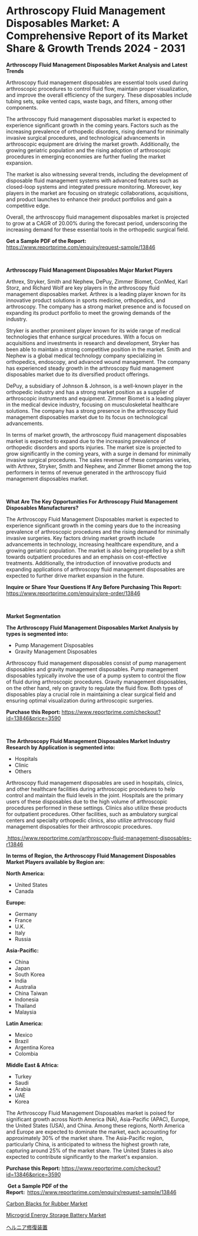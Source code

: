 <p><h1>Arthroscopy Fluid Management Disposables Market: A Comprehensive Report of its Market Share & Growth Trends 2024 - 2031</h1></p><p><strong>Arthroscopy Fluid Management Disposables Market Analysis and Latest Trends</strong></p>
<p><p>Arthroscopy fluid management disposables are essential tools used during arthroscopic procedures to control fluid flow, maintain proper visualization, and improve the overall efficiency of the surgery. These disposables include tubing sets, spike vented caps, waste bags, and filters, among other components.</p><p>The arthroscopy fluid management disposables market is expected to experience significant growth in the coming years. Factors such as the increasing prevalence of orthopedic disorders, rising demand for minimally invasive surgical procedures, and technological advancements in arthroscopic equipment are driving the market growth. Additionally, the growing geriatric population and the rising adoption of arthroscopic procedures in emerging economies are further fueling the market expansion.</p><p>The market is also witnessing several trends, including the development of disposable fluid management systems with advanced features such as closed-loop systems and integrated pressure monitoring. Moreover, key players in the market are focusing on strategic collaborations, acquisitions, and product launches to enhance their product portfolios and gain a competitive edge.</p><p>Overall, the arthroscopy fluid management disposables market is projected to grow at a CAGR of 20.00% during the forecast period, underscoring the increasing demand for these essential tools in the orthopedic surgical field.</p></p>
<p><strong>Get a Sample PDF of the Report:&nbsp;</strong> <a href="https://www.reportprime.com/enquiry/request-sample/13846">https://www.reportprime.com/enquiry/request-sample/13846</a></p>
<p>&nbsp;</p>
<p><strong>Arthroscopy Fluid Management Disposables Major Market Players</strong></p>
<p><p>Arthrex, Stryker, Smith and Nephew, DePuy, Zimmer Biomet, ConMed, Karl Storz, and Richard Wolf are key players in the arthroscopy fluid management disposables market. Arthrex is a leading player known for its innovative product solutions in sports medicine, orthopedics, and arthroscopy. The company has a strong market presence and is focused on expanding its product portfolio to meet the growing demands of the industry.</p><p>Stryker is another prominent player known for its wide range of medical technologies that enhance surgical procedures. With a focus on acquisitions and investments in research and development, Stryker has been able to maintain a strong competitive position in the market. Smith and Nephew is a global medical technology company specializing in orthopedics, endoscopy, and advanced wound management. The company has experienced steady growth in the arthroscopy fluid management disposables market due to its diversified product offerings.</p><p>DePuy, a subsidiary of Johnson & Johnson, is a well-known player in the orthopedic industry and has a strong market position as a supplier of arthroscopic instruments and equipment. Zimmer Biomet is a leading player in the medical device industry, focusing on musculoskeletal healthcare solutions. The company has a strong presence in the arthroscopy fluid management disposables market due to its focus on technological advancements.</p><p>In terms of market growth, the arthroscopy fluid management disposables market is expected to expand due to the increasing prevalence of orthopedic disorders and sports injuries. The market size is projected to grow significantly in the coming years, with a surge in demand for minimally invasive surgical procedures. The sales revenue of these companies varies, with Arthrex, Stryker, Smith and Nephew, and Zimmer Biomet among the top performers in terms of revenue generated in the arthroscopy fluid management disposables market.</p></p>
<p>&nbsp;</p>
<p><strong>What Are The Key Opportunities For Arthroscopy Fluid Management Disposables Manufacturers?</strong></p>
<p><p>The Arthroscopy Fluid Management Disposables market is expected to experience significant growth in the coming years due to the increasing prevalence of arthroscopic procedures and the rising demand for minimally invasive surgeries. Key factors driving market growth include advancements in technology, increasing healthcare expenditure, and a growing geriatric population. The market is also being propelled by a shift towards outpatient procedures and an emphasis on cost-effective treatments. Additionally, the introduction of innovative products and expanding applications of arthroscopy fluid management disposables are expected to further drive market expansion in the future.</p></p>
<p><strong>Inquire or Share Your Questions If Any Before Purchasing This Report:</strong> <a href="https://www.reportprime.com/enquiry/pre-order/13846">https://www.reportprime.com/enquiry/pre-order/13846</a></p>
<p>&nbsp;</p>
<p><strong>Market Segmentation</strong></p>
<p><strong>The Arthroscopy Fluid Management Disposables Market Analysis by types is segmented into:</strong></p>
<p><ul><li>Pump Management Disposables</li><li>Gravity Management Disposables</li></ul></p>
<p><p>Arthroscopy fluid management disposables consist of pump management disposables and gravity management disposables. Pump management disposables typically involve the use of a pump system to control the flow of fluid during arthroscopic procedures. Gravity management disposables, on the other hand, rely on gravity to regulate the fluid flow. Both types of disposables play a crucial role in maintaining a clear surgical field and ensuring optimal visualization during arthroscopic surgeries.</p></p>
<p><strong>Purchase this Report:&nbsp;</strong><a href="https://www.reportprime.com/checkout?id=13846&price=3590">https://www.reportprime.com/checkout?id=13846&price=3590</a></p>
<p>&nbsp;</p>
<p><strong>The Arthroscopy Fluid Management Disposables Market Industry Research by Application is segmented into:</strong></p>
<p><ul><li>Hospitals</li><li>Clinic</li><li>Others</li></ul></p>
<p><p>Arthroscopy fluid management disposables are used in hospitals, clinics, and other healthcare facilities during arthroscopic procedures to help control and maintain the fluid levels in the joint. Hospitals are the primary users of these disposables due to the high volume of arthroscopic procedures performed in these settings. Clinics also utilize these products for outpatient procedures. Other facilities, such as ambulatory surgical centers and specialty orthopedic clinics, also utilize arthroscopy fluid management disposables for their arthroscopic procedures.</p></p>
<p><a href="https://www.reportprime.com/arthroscopy-fluid-management-disposables-r13846">&nbsp;https://www.reportprime.com/arthroscopy-fluid-management-disposables-r13846</a></p>
<p><strong>In terms of Region, the Arthroscopy Fluid Management Disposables Market Players available by Region are:</strong></p>
<p>
    <p> <strong> North America: </strong>
        <ul>
            <li>United States</li>
            <li>Canada</li>
        </ul>
        </p> 
    <p> <strong> Europe: </strong>
        <ul>
            <li>Germany</li>
            <li>France</li>
            <li>U.K.</li>
            <li>Italy</li>
            <li>Russia</li>
        </ul>
        </p> 
    <p> <strong> Asia-Pacific: </strong>
        <ul>
            <li>China</li>
            <li>Japan</li>
            <li>South Korea</li>
            <li>India</li>
            <li>Australia</li>
            <li>China Taiwan</li>
            <li>Indonesia</li>
            <li>Thailand</li>
            <li>Malaysia</li>
        </ul>
        </p> 
    <p> <strong> Latin America: </strong>
        <ul>
            <li>Mexico</li>
            <li>Brazil</li>
            <li>Argentina Korea</li>
            <li>Colombia</li>
        </ul>
        </p> 
    <p> <strong> Middle East & Africa: </strong>
        <ul>
            <li>Turkey</li>
            <li>Saudi</li>
            <li>Arabia</li>
            <li>UAE</li>
            <li>Korea</li>
        </ul>
    </p>
    </p>
<p><p>The Arthroscopy Fluid Management Disposables market is poised for significant growth across North America (NA), Asia-Pacific (APAC), Europe, the United States (USA), and China. Among these regions, North America and Europe are expected to dominate the market, each accounting for approximately 30% of the market share. The Asia-Pacific region, particularly China, is anticipated to witness the highest growth rate, capturing around 25% of the market share. The United States is also expected to contribute significantly to the market's expansion.</p></p>
<p><strong>Purchase this Report: </strong><a href="https://www.reportprime.com/checkout?id=13846&price=3590">https://www.reportprime.com/checkout?id=13846&price=3590</a></p>
<p>&nbsp;<strong>Get a Sample PDF of the Report:&nbsp;&nbsp;</strong><a href="https://www.reportprime.com/enquiry/request-sample/13846">https://www.reportprime.com/enquiry/request-sample/13846</a></p>
<p><strong></strong></p>
<p><p><a href="https://view.publitas.com/reportprime-1/global-carbon-blacks-for-rubber-market-size-share-analysis-by-product-type-by-application-by-region-forecasts-2024-2031/">Carbon Blacks for Rubber Market</a></p><p><a href="https://view.publitas.com/reportprime-1/microgrid-energy-storage-battery-market-size-growth-trends-statistics-forecasts-2024-2031/">Microgrid Energy Storage Battery Market</a></p><p><a href="https://github.com/DanykaKilback/Market-Research-Report-List-1/blob/main/9927274109539.md">ヘルニア修復装置</a></p></p>